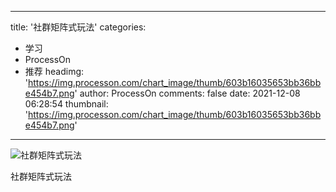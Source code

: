 
---
title: '社群矩阵式玩法'
categories: 
 - 学习
 - ProcessOn
 - 推荐
headimg: 'https://img.processon.com/chart_image/thumb/603b16035653bb36bbe454b7.png'
author: ProcessOn
comments: false
date: 2021-12-08 06:28:54
thumbnail: 'https://img.processon.com/chart_image/thumb/603b16035653bb36bbe454b7.png'
---

<div>   
<img class="thumb" alt="社群矩阵式玩法" src="https://img.processon.com/chart_image/thumb/603b16035653bb36bbe454b7.png" referrerpolicy="no-referrer">
<p>社群矩阵式玩法</p>  
</div>
            